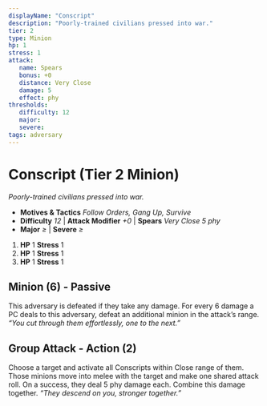```yaml
---
displayName: "Conscript"
description: "Poorly-trained civilians pressed into war."
tier: 2
type: Minion
hp: 1
stress: 1
attack:
   name: Spears
   bonus: +0
   distance: Very Close
   damage: 5
   effect: phy
thresholds:
   difficulty: 12
   major: 
   severe: 
tags: adversary
---
```

# Conscript (Tier 2 Minion)
_Poorly-trained civilians pressed into war._

- **Motives & Tactics** _Follow Orders, Gang Up, Survive_
- **Difficulty** _12_ | **Attack Modifier** _+0_ | **Spears** _Very Close 5 phy_
- **Major** _≥_ | **Severe** _≥_

1. **HP** 1
   **Stress** 1
2. **HP** 1
   **Stress** 1
3. **HP** 1
   **Stress** 1

## Minion (6) - Passive
This adversary is defeated if they take any damage. For every 6 damage a PC deals to this adversary, defeat an additional minion in the attack’s range. _“You cut through them effortlessly, one to the next.”_

## Group Attack - Action (2)
Choose a target and activate all Conscripts within Close range of them. Those minions move into melee with the target and make one shared attack roll. On a success, they deal 5 phy damage each. Combine this damage together. _“They descend on you, stronger together.”_
